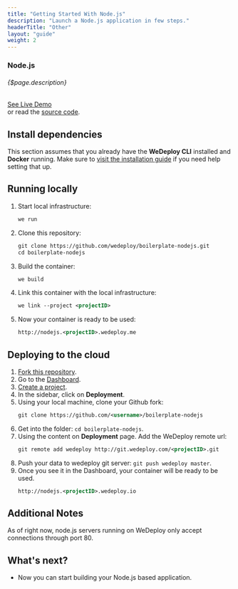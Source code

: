 ```yaml
---
title: "Getting Started With Node.js"
description: "Launch a Node.js application in few steps."
headerTitle: "Other"
layout: "guide"
weight: 2
---
```


### Node.js

###### {$page.description}

<div class="guide-btn-cta">
	<a class="btn btn-accent btn-sm" href="http://boilerplate-nodejs.wedeploy.io" target="_blank">
		<span class="icon-16-external"></span>See Live Demo
	</a>
</div>

<div class="guide-aux-cta">
	or read the <a href="https://github.com/wedeploy/boilerplate-nodejs/" target="_blank">source code</a>.
</div>

<article id="1">

## Install dependencies

This section assumes that you already have the **WeDeploy CLI** installed and **Docker** running. Make sure to [visit the installation guide](/docs/intro/using-the-command-line.html) if you need help setting that up.

</article>

<article id="2">

## Running locally

<ol>

<li>Start local infrastructure:</li>

```xml
we run
```

<li>Clone this repository:</li>

```xml
git clone https://github.com/wedeploy/boilerplate-nodejs.git
cd boilerplate-nodejs
```

<li>Build the container:</li>

```xml
we build
```

<li>Link this container with the local infrastructure:</li>

```xml
we link --project <projectID>
```

<li>Now your container is ready to be used:</li>

```xml
http://nodejs.<projectID>.wedeploy.me
```

</ol>

</article>

<article id="3">

## Deploying to the cloud

<ol>

<li><a href="https://github.com/wedeploy/boilerplate-nodejs/fork">Fork this repository</a>.</li>

<li>Go to the <a href="http://dashboard.wedeploy.com">Dashboard</a>.</li>

<li><a href="http://dashboard.wedeploy.com/projects/create">Create a project</a>.</li>

<li>In the sidebar, click on <strong>Deployment</strong>.</li>

<li>Using your local machine, clone your Github fork:</li>

```xml
git clone https://github.com/<username>/boilerplate-nodejs
```

<li>Get into the folder: <code>cd boilerplate-nodejs</code>.</li>

<li>Using the content on <strong>Deployment</strong> page. Add the WeDeploy remote url:</li>

```xml
git remote add wedeploy http://git.wedeploy.com/<projectID>.git
```

<li>Push your data to wedeploy git server: <code>git push wedeploy master</code>.</li>

<li>Once you see it in the Dashboard, your container will be ready to be used.</li>

```xml
http://nodejs.<projectID>.wedeploy.io
```

</ol>

</article>

<article id="4">

## Additional Notes

As of right now, node.js servers running on WeDeploy only accept connections through port 80.

</article>

## What's next?

* Now you can start building your Node.js based application.
